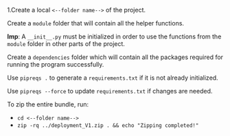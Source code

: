 1.Create a local `<--folder name-->` of the project.

Create a `module` folder that will contain all the helper functions.

**Imp**: A `__init__.py` must be initialized in order to use the functions from the `module` folder in other parts of the project.

Create a `dependencies` folder which will contain all the packages required for running the program successfully.

Use `pipreqs .` to generate a `requirements.txt` if it is not already initialized.

Use `pipreqs --force` to update `requirements.txt` if changes are needed.

To zip the entire bundle, run:
  - `cd <--folder name-->`
  - `zip -rq ../deployment_V1.zip . && echo "Zipping completed!"`
